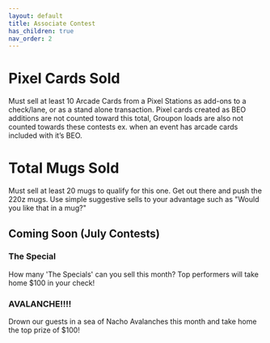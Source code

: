 ```yaml
---
layout: default
title: Associate Contest
has_children: true
nav_order: 2
---
```





# Pixel Cards Sold

Must sell at least 10 Arcade Cards from a Pixel Stations as add-ons to a check/lane, or as a stand alone transaction. Pixel cards created as BEO additions are not counted toward this total, Groupon loads are also not counted towards these contests ex. when an event has arcade cards included with it’s BEO.

# Total Mugs Sold

Must sell at least 20 mugs to qualify for this one. Get out there and push the 220z mugs. Use simple suggestive sells to your advantage such as "Would you like that in a mug?" 

## Coming Soon (July Contests)

### The Special

How many 'The Specials' can you sell this month? Top performers will take home $100 in your check!

### AVALANCHE!!!!

Drown our guests in a sea of Nacho Avalanches this month and take home the top prize of $100!

